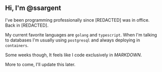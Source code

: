 ## Hi, I'm @ssargent

I've been programming professionally since [REDACTED] was in office.  Back in [REDACTED].

My current favorite languages are `golang` and `typescript`.  When I'm talking to databases I'm usually using `postgresql` and always deploying in `containers`. 

Some weeks though, It feels like I code exclusively in *MARKDOWN*.

More to come, I'll update this later.


<!---
ssargent/ssargent is a ✨ special ✨ repository because its `README.md` (this file) appears on your GitHub profile.
You can click the Preview link to take a look at your changes.
--->
